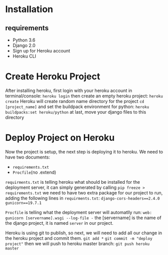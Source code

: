 # Installation
## requirements
+ Python 3.6
+ Django 2.0
+ Sign up for Heroku account
+ Heroku CLI

# Create Heroku Project
After installing heroku, first login with your heroku account in terminal/console:
`heroku login`
 then create an empty heroku project:
`heroku create`
Heroku will create random name directory for the project
`cd [project_name]`
and set the buildpack environment for python:
`heroku buildpacks:set heroku/python`
at last, move your django files to this directory 

# Deploy Project on Heroku
Now the project is setup, the next step is deploying it to heroku.
We need to have two documents:
+ `requirements.txt`
+ `Procfile`(no .extend)

`requirments.txt` is telling heroku what should be installed for the deployment server, it can simply generated by calling `pip freeze > requirements.txt`
we need to have two extra package for our project to run, adding the following lines in `requirments.txt`:
`django-cors-headers==2.4.0`
`gunicorn==19.7.1`

`Procfile` is telling what the deployment server will automatlly run:
`web: gunicorn [servername].wsgi --log-file -`
the [servername] is the name of the django project, it is named `server` in our project.

Heroku is using git to publish, so next, we will need to add all our change in the heroku project and commit them.
`git add *`
`git commit -m "deploy project"`
then we will push to heroku master branch:
`git push heroku master`
